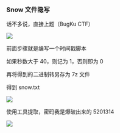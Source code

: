 ### Snow 文件隐写

话不多说，直接上题（BugKu CTF）

![](https://pic1.imgdb.cn/item/677114f6d0e0a243d4ec1f8f.jpg)

前面步骤就是编写一个时间戳脚本

如果秒数大于 40，则记为 1，否则即为 0

再将得到的二进制转另存为 7z 文件

得到 snow.txt

![](https://pic1.imgdb.cn/item/67711534d0e0a243d4ec1fab.jpg)

使用工具提取，密码我是爆破出来的 5201314

![](https://pic1.imgdb.cn/item/67711563d0e0a243d4ec1faf.jpg)